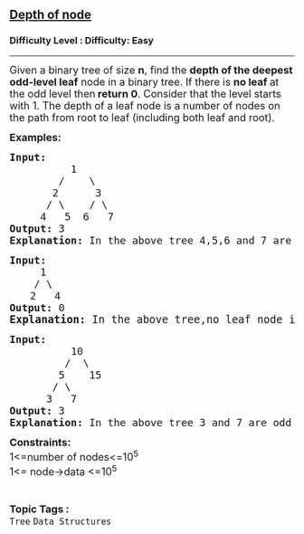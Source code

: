 <h2><a href="https://www.geeksforgeeks.org/problems/depth-of-node/1?page=3&category=Tree&difficulty=Easy&sortBy=submissions">Depth of node</a></h2><h3>Difficulty Level : Difficulty: Easy</h3><hr><div class="problems_problem_content__Xm_eO"><p><span style="font-size: 18px;">Given a binary tree of size <strong>n</strong>, find the <strong>depth of the deepest odd-level leaf</strong> node in a binary tree. If there is <strong>no leaf </strong>at the odd level then<strong> return 0</strong>. Consider that the level starts with 1. The depth of a leaf node is a number of nodes on the path from root to leaf (including both leaf and root).</span></p>
<p><strong><span style="font-size: 18px;">Examples:</span></strong></p>
<pre><strong><span style="font-size: 18px;">Input: </span></strong><span style="font-size: 18px;">
&nbsp;         1
&nbsp;       /    \
&nbsp;      2      3
&nbsp;     / \    / \
&nbsp;    4   5  6   7</span>
<strong><span style="font-size: 18px;">Output: </span></strong><span style="font-size: 18px;">3</span>
<span style="font-size: 18px;"><strong>Explanation: </strong>In the above tree 4,5,6 and 7 are</span> <span style="font-size: 18px;">odd level leaf nodes at depth 3.So the answer is 3.</span>
</pre>
<pre><strong><span style="font-size: 18px;">Input: </span></strong><span style="font-size: 18px;">
     1
    / \</span>
   <span style="font-size: 18px;"> 2   4</span>
<span style="font-size: 18px;"><strong style="font-size: 18px;">Output:</strong><span style="font-size: 18px;"> 0<br></span><span style="font-size: 14pt;"><strong>Explanation: </strong>In the above tree,no leaf node is at odd level</span><span style="font-size: 18px;"><span style="font-size: 14pt;">. So the answer is 0.</span></span></span></pre>
<pre><span style="font-size: 18px;"><strong style="font-size: 18px;">Input: </strong><span style="font-size: 18px;">
&nbsp;       </span><span style="font-size: 18px;">  10
         /  \
        5    15
       / \   
      3   7     
</span><strong style="font-size: 18px;">Output: </strong><span style="font-size: 18px;">3</span>
<span style="font-size: 18px;"><strong>Explanation: </strong>In the above tree 3 and 7 are </span><span style="font-size: 18px;">odd level leaf nodes at depth 3. So the answer is 3.</span></span></pre>
<p><span style="font-size: 18px;"><strong>Constraints:</strong><br>1&lt;=number of nodes&lt;=10<sup>5</sup><br>1&lt;= node-&gt;data &lt;=10<sup>5</sup></span></p></div><br><p><span style=font-size:18px><strong>Topic Tags : </strong><br><code>Tree</code>&nbsp;<code>Data Structures</code>&nbsp;